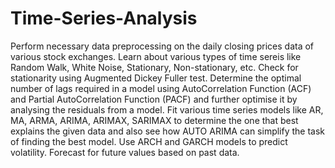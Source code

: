 # Time-Series-Analysis
Perform necessary data preprocessing on the daily closing prices data of various stock exchanges.
Learn about various types of time sereis like Random Walk, White Noise, Stationary, Non-stationary, etc. Check for stationarity using Augmented Dickey Fuller test.
Determine the optimal number of lags required in a model using AutoCorrelation Function (ACF) and Partial AutoCorrelation Function (PACF) and further optimise it by analysing the residuals from a model.
Fit various time series models like AR, MA, ARMA, ARIMA, ARIMAX, SARIMAX to determine the one that best explains the given data and also see how AUTO ARIMA can simplify the task of finding the best model.
Use ARCH and GARCH models to predict volatility.
Forecast for future values based on past data.
